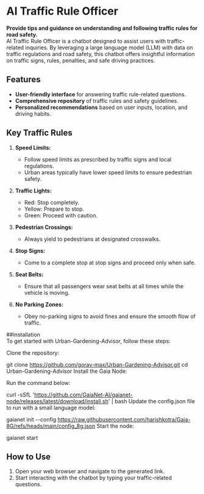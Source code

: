 # AI Traffic Rule Officer

**Provide tips and guidance on understanding and following traffic rules for road safety.**  
AI Traffic Rule Officer is a chatbot designed to assist users with traffic-related inquiries. By leveraging a large language model (LLM) with data on traffic regulations and road safety, this chatbot offers insightful information on traffic signs, rules, penalties, and safe driving practices.

## Features
- **User-friendly interface** for answering traffic rule-related questions.
- **Comprehensive repository** of traffic rules and safety guidelines.
- **Personalized recommendations** based on user inputs, location, and driving habits.

## Key Traffic Rules
1. **Speed Limits:**
   - Follow speed limits as prescribed by traffic signs and local regulations.
   - Urban areas typically have lower speed limits to ensure pedestrian safety.
   
2. **Traffic Lights:**
   - Red: Stop completely.
   - Yellow: Prepare to stop.
   - Green: Proceed with caution.
   
3. **Pedestrian Crossings:**
   - Always yield to pedestrians at designated crosswalks.
   
4. **Stop Signs:**
   - Come to a complete stop at stop signs and proceed only when safe.
   
5. **Seat Belts:**
   - Ensure that all passengers wear seat belts at all times while the vehicle is moving.

6. **No Parking Zones:**
   - Obey no-parking signs to avoid fines and ensure the smooth flow of traffic.

 ##installation  
To get started with Urban-Gardening-Advisor, follow these steps:

Clone the repository:

git clone https://github.com/gorav-max/Urban-Gardening-Advisor.git
cd Urban-Gardening-Advisor
Install the Gaia Node:

Run the command below:

curl -sSfL 'https://github.com/GaiaNet-AI/gaianet-node/releases/latest/download/install.sh' | bash
Update the config.json file to run with a small language model:

gaianet init --config https://raw.githubusercontent.com/harishkotra/Gaia-8G/refs/heads/main/config_8g.json
Start the node:

gaianet start

## How to Use
1. Open your web browser and navigate to the generated link.
2. Start interacting with the chatbot by typing your traffic-related questions.

 
